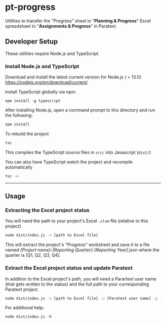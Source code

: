 # pt-progress
Utilities to transfer the "Progress" sheet in "**Planning & Progress**" Excel spreadsheet to "**Assignments & Progress**" in Paratext.


## Developer Setup
These utilities require Node.js and TypeScript.

### Install Node.js and TypeScript
Download and install the latest current version for Node.js ( > 13.0)
https://nodejs.org/en/download/current/

Install TypeScript globally via npm:
```
npm install -g typescript
```

After installing Node.js, open a command prompt to this directory and run the following:
```bash
npm install
```

To rebuild the project
```bash
tsc
```
This compiles the TypeScript source files in `src/` into Javascript (`dist/`)

You can also have TypeScript watch the project and recompile automatically
```bash
tsc -w
```

------------------

## Usage

### Extracting the Excel project status
You will need the path to your project's Excel `.xlsm` file (relative to this project)

```bash
node dist/index.js -x [path to Excel file]
```

This will extract the project's "Progress" worksheet and save it to a file named
*[Project name]*-*[Reporting Quarter]*-*[Reporting Year]*.json where the quarter is [Q1, Q2, Q3, Q4].

### Extract the Excel project status and update Paratext
In addition to the Excel project's path, you will need a Parartext user name (that gets written to the status) and 
the full path to your corresponding Paratext project.

```bash
node dist/index.js -x [path to Excel file] -u [Paratext user name] -p [Paratext project path]
````

For additional help:
```
node dist/index.js -h
```
